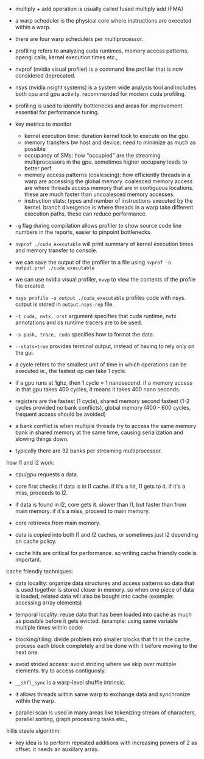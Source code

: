 - multiply + add operation is usually called fused multiply add (FMA)
- a warp scheduler is the physical core where instructions are executed within a warp. 
- there are four warp schedulers per multiprocessor. 
- profiling refers to analyzing cuda runtimes, memory access patterns, opengl calls, kernel execution times etc., 
- nvprof (nvidia visual profiler) is a command line profiler that is now considered deprecated. 
- nsys (nvidia nsight systems) is a system wide analysis tool and includes both cpu and gpu activity. recommended for modern cuda profiling. 
- profiling is used to identify bottlenecks and areas for improvement. essential for performance tuning. 
- key metrics to monitor
    - kernel execution time: duration kernel took to execute on the gpu
    - memory transfers bw host and device: need to minimize as much as possible
    - occupancy of SMs: how "occupied" are the streaming multiprocessors in the gpu. sometimes higher occupany leads to better perf. 
    - memory access patterns (coalescing): how efficiently threads in a warp are accessing the global memory. coalesced memory access are where threads access memory that are in contiguous locations. these are much faster than uncoalesced memory accesses. 
    - instruction stats: types and number of instructions executed by the kernel. branch divergence is where threads in a warp take different execution paths. these can reduce performance. 
- `-g` flag during compilation allows profiler to show source code line numbers in the reports, easier to pinpoint bottlenecks. 
- `nvprof ./cuda_executable` will print summary of kernel execution times and memory transfer to console. 
- we can save the output of the profiler to a file using `nvprof -o output.prof ./cuda_executable`
- we can use nvidia visual profiler, `nvvp`  to view the contents of the profile file created. 
- `nsys profile -o output ./cuda_executable` profiles code with nsys. output is stored in `output.nsys-rep` file. 
- `-t cuda, nvtx, orst` argument specifies that cuda runtime, nvtx annotations and os runtime tracers are to be used. 
- `-s push, trace, cuda` specifies how to format the data. 
- `--stats=true` provides terminal output, instead of having to rely only on the gui. 

- a cycle refers to the smallest unit of time in which operations can be executed ie., the fastest op can take 1 cycle. 
- if a gpu runs at 1ghz, then 1 cycle = 1 nanosecond. if a memory access in that gpu takes 400 cycles, it means it takes 400 nano seconds. 
- registers are the fastest (1 cycle), shared memory second fastest (1-2 cycles provided no bank conflicts), global memory (400 - 600 cycles, frequent access should be avoided)
- a bank conflict is when multiple threads try to access the same memory bank in shared memory at the same time, causing serialization and slowing things down. 
- typically there are 32 banks per streaming multiprocessor. 

how l1 and l2 work: 
- cpu/gpu requests a data. 
- core first checks if data is in l1 cache. if it's a hit, l1 gets to it. if it's a miss, proceeds to l2. 
- if data is found in l2, core gets it. slower than l1, but faster than from main memory. if it's a miss, proceed to main memory. 
- core retrieves from main memory. 
- data is copied into both l1 and l2 caches, or sometimes just l2 depending on cache policy. 

- cache hits are critical for performance. so writing cache friendly code is important. 

cache friendly techniques:
- data locality: organize data structures and access patterns so data that is used together is stored closer in memory. so when one piece of data is loaded, related data will also be bought into cache (example: accessing array elements)
- temporal locality: reuse data that has been loaded into cache as much as possible before it gets evicted. (example: using same variable multiple times within code)
- blocking/tiling: divide problem into smaller blocks that fit in the cache. process each block completely and be done with it before moving to the next one. 
- avoid strided access: avoid striding where we skip over multiple elements. try to access contiguosly. 


- `__shfl_sync` is a warp-level shuffle intrinsic. 
- it allows threads within same warp to exchange data and synchronize within the warp. 

- parallel scan is used in many areas like tokenizing stream of characters, parallel sorting, graph processing tasks etc.,


hillis steele algorithm:
- key idea is to perform repeated additions with increasing powers of 2 as offset. it needs an auxiilary array. 